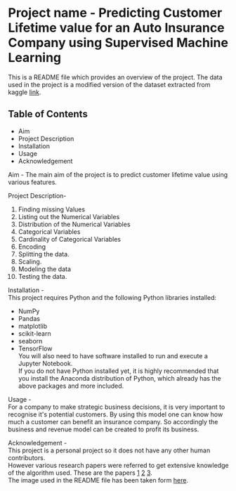 # Project name - Predicting Customer Lifetime value for an Auto Insurance Company using Supervised Machine Learning
This is a README file which provides an overview of the project.  The data used in the project is a modified version of the dataset extracted from kaggle [link](https://www.kaggle.com/datasets/somjee/auto-insurance-customerlifetimevalue).       
## Table of Contents
- Aim
- Project Description
- Installation
- Usage
- Acknowledgement

Aim - The main aim of the project is to predict customer lifetime value using various features.

Project Description-
1. Finding missing Values
2. Listing out the Numerical Variables
3. Distribution of the Numerical Variables
4. Categorical Variables
5. Cardinality of Categorical Variables
6. Encoding
7. Splitting the data.
8. Scaling.
9. Modeling the data
10. Testing the data.

Installation -   
This project requires Python and the following Python libraries installed:
- NumPy
- Pandas
- matplotlib
- scikit-learn
- seaborn   
- TensorFlow  
You will also need to have software installed to run and execute a Jupyter Notebook.  
If you do not have Python installed yet, it is highly recommended that you install the Anaconda distribution of Python, which already has the above packages and more included.

Usage -   
For a company to make strategic business decisions, it is very important to recognise it's potential customers. By using this model one can know how much a customer can benefit an insurance company. So accordingly the business and revenue model can be created to profit its business.  
   
Acknowledgement -   
This project is a personal project so it does not have any other human contributors.   
However various research papers were referred to get extensive knowledge of the algorithm used. These are the papers [1](https://www.sciencedirect.com/science/article/abs/pii/S0306261918315010) [2](https://www.sciencedirect.com/science/article/abs/pii/S0304380019302145) [3](https://escholarship.org/uc/item/35x3v9t4).    
The image used in the README file has been taken form [here](https://www.retently.com/blog/increase-customer-lifetime-value/).  


